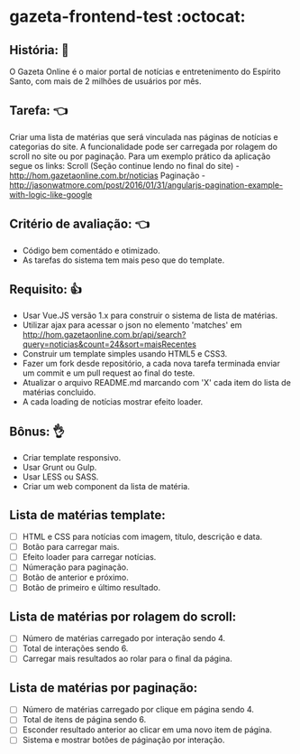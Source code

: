 # gazeta-frontend-test :octocat:

## História: 📰
O Gazeta Online é o maior portal de notícias e entretenimento do Espírito Santo, com mais de 2 milhões de usuários por mês.



## Tarefa: 👈
Criar uma lista de matérias que será vinculada nas páginas de notícias e categorias do site. A funcionalidade pode ser carregada por rolagem do scroll no site ou por paginação. Para um exemplo prático da aplicação segue os links:
Scroll (Seção continue lendo no final do site) - http://hom.gazetaonline.com.br/noticias
Paginação - http://jasonwatmore.com/post/2016/01/31/angularjs-pagination-example-with-logic-like-google



## Critério de avaliação: 👈
- Código bem comentádo e otimizado.
- As tarefas do sistema tem mais peso que do template.



## Requisito: 👍
- Usar Vue.JS versão 1.x para construir o sistema de lista de matérias.
- Utilizar ajax para acessar o json no elemento 'matches' em http://hom.gazetaonline.com.br/api/search?query=noticias&count=24&sort=maisRecentes
- Construir um template simples usando HTML5 e CSS3.
- Fazer um fork desde repositório, a cada nova tarefa terminada enviar um commit e um pull request ao final do teste.
- Atualizar o arquivo README.md marcando com 'X' cada item do lista de matérias concluido.
- A cada loading de notícias mostrar efeito loader.



## Bônus: 👌
- Criar template responsivo.
- Usar Grunt ou Gulp.
- Usar LESS ou SASS.
- Criar um web component da lista de matéria.



## Lista de matérias template:
- [ ] HTML e CSS para notícias com imagem, título, descrição e data.
- [ ] Botão para carregar mais.
- [ ] Efeito loader para carregar notícias.
- [ ] Númeração para paginação.
- [ ] Botão de anterior e próximo.
- [ ] Botão de primeiro e último resultado.

## Lista de matérias por rolagem do scroll:
- [ ] Número de matérias carregado por interação sendo 4.
- [ ] Total de interações sendo 6.
- [ ] Carregar mais resultados ao rolar para o final da página.

## Lista de matérias por paginação:
- [ ] Número de matérias carregado por clique em página sendo 4.
- [ ] Total de itens de página sendo 6.
- [ ] Esconder resultado anterior ao clicar em uma novo item de página.
- [ ] Sistema e mostrar botões de páginação por interação.
